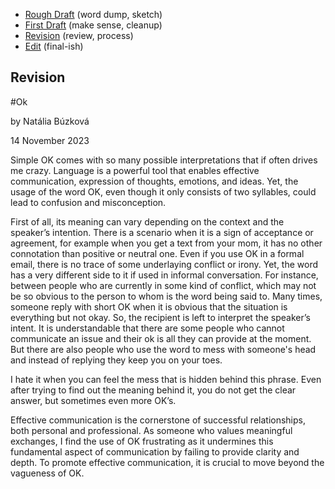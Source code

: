 - [Rough Draft](rough-draft.md) (word dump, sketch)
- [First Draft](first-draft.md) (make sense, cleanup)
- [Revision](revision.md) (review, process)
- [Edit](index.md) (final-ish)

## Revision

#Ok

by Natália Búzková

14 November 2023

Simple OK comes with so many possible interpretations that if often drives me crazy. Language is a powerful tool that enables effective communication, expression of thoughts, emotions, and ideas. Yet, the usage of the word OK, even though it only consists of two syllables, could lead to confusion and misconception. 

First of all, its meaning can vary depending on the context and the speaker’s intention. There is a scenario when it is a sign of acceptance or agreement, for example when you get a text from your mom, it has no other connotation than positive or neutral one. Even if you use OK in a formal email, there is no trace of some underlaying conflict or irony. 
	Yet, the word has a very different side to it if used in informal conversation. For instance, between people who are currently in some kind of conflict, which may not be so obvious to the person to whom is the word being said to.
Many times, someone reply with short OK when it is obvious that the situation is everything but not okay. So, the recipient is left to interpret the speaker’s intent. It is understandable that there are some people who cannot communicate an issue and their ok is all they can provide at the moment. But there are also people who use the word to mess with someone's head and instead of replying they keep you on your toes.

I hate it when you can feel the mess that is hidden behind this phrase. Even after trying to find out the meaning behind it, you do not get the clear answer, but sometimes even more OK’s.

Effective communication is the cornerstone of successful relationships, both personal and professional. As someone who values meaningful exchanges, I find the use of OK frustrating as it undermines this fundamental aspect of communication by failing to provide clarity and depth. To promote effective communication, it is crucial to move beyond the vagueness of OK.

